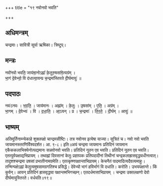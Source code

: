 +++
title = "१९ नवोनवो भवति"

+++
## अधिमन्त्रम्
चन्द्रमाः। सावित्री सूर्या ऋषिका। त्रिष्टुप्।

## मन्त्रः
नवो॑नवो भवति॒ जाय॑मा॒नोऽह्नां॑ के॒तुरु॒षसा॑मे॒त्यग्र॑म् ।  
भा॒गं दे॒वेभ्यो॒ वि द॑धात्या॒यन्प्र च॒न्द्रमा॑स्तिरते दी॒र्घमायुः॑ ॥

## पदपाठः
नवः॑ऽनवः । भ॒व॒ति॒ । जाय॑मानः । अह्ना॑म् । के॒तुः । उ॒षसा॑म् । ए॒ति॒ । अग्र॑म् ।  
भा॒गम् । दे॒वेभ्यः॑ । वि । द॒धा॒ति॒ । आ॒ऽयन् । प्र । च॒न्द्रमाः॑ । ति॒र॒ते॒ । दी॒र्घम् । आयुः॑ ॥

## भाष्यम्
अतिमूर्तिनाम्न्येकाहे शुक्लपक्षे चान्द्रमसीष्टिः। तत्र नवोनव इत्येषा याज्या। सुत्रितं च। नवो नवो भवति जायमानस्तरणिर्विश्वदर्शत। आ. ९-८। इति॥अयं चन्द्रमा जायमानः प्रतिदिनं जायमान एकैककलाभिक्येनोत्पद्यमानः सन्नवोनवो भवति। प्रतिदिनं नूतन एव भवति। प्रतिदिनं नूतन एव भवति। एतत्पुर्वपक्षाद्यभिप्रायम् । तथाह्नां दिवसानां केतुः प्रज्ञापकः प्रतिपदादीनां तिथीनां चन्द्रकलाह्रासवृद्ध्यधीनत्वात्। तादृशश्चन्द्रमा उषसां प्रभातीनामग्रमेति। एतत्कृष्णपक्षान्ताभिप्रायम्। केचनैतं पादमादित्यदैवत्यमाहुः। तन्मिन्पक्षेऽह्नां केतुत्वमुषसामग्रगतिश्च प्रसिद्धे। देवेभ्यो भागं हविर्भागं वि दधाति। करोति। उभयपक्षान्ते। किं कुर्वन्। आयन् प्रतिदिनं ह्रासवृद्ध्या पक्षान्तमभिगच्छन्। एतदर्धमासाभिप्रायम् । चन्द्रमा उक्तलक्षणो देवो दीर्घमायुस्तिरते। वर्धयति॥१९॥